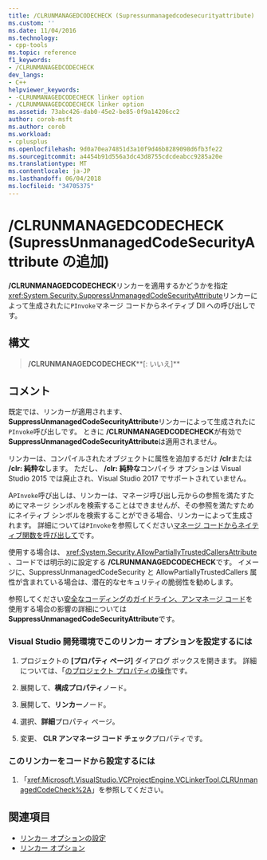 ```yaml
---
title: /CLRUNMANAGEDCODECHECK (Supressunmanagedcodesecurityattribute) |Microsoft ドキュメント
ms.custom: ''
ms.date: 11/04/2016
ms.technology:
- cpp-tools
ms.topic: reference
f1_keywords:
- /CLRUNMANAGEDCODECHECK
dev_langs:
- C++
helpviewer_keywords:
- -CLRUNMANAGEDCODECHECK linker option
- /CLRUNMANAGEDCODECHECK linker option
ms.assetid: 73abc426-dab0-45e2-be85-0f9a14206cc2
author: corob-msft
ms.author: corob
ms.workload:
- cplusplus
ms.openlocfilehash: 9d0a70ea74851d3a10f9d46b8289098d6fb3fe22
ms.sourcegitcommit: a4454b91d556a3dc43d8755cdcdeabcc9285a20e
ms.translationtype: MT
ms.contentlocale: ja-JP
ms.lasthandoff: 06/04/2018
ms.locfileid: "34705375"
---
```

# <a name="clrunmanagedcodecheck-add-supressunmanagedcodesecurityattribute"></a>/CLRUNMANAGEDCODECHECK (SupressUnmanagedCodeSecurityAttribute の追加)

**/CLRUNMANAGEDCODECHECK**リンカーを適用するかどうかを指定<xref:System.Security.SuppressUnmanagedCodeSecurityAttribute>リンカーによって生成されたに`PInvoke`マネージ コードからネイティブ Dll への呼び出しです。

## <a name="syntax"></a>構文

> **/CLRUNMANAGEDCODECHECK****[: いいえ]**

## <a name="remarks"></a>コメント

既定では、リンカーが適用されます、 **SuppressUnmanagedCodeSecurityAttribute**リンカーによって生成されたに`PInvoke`呼び出しです。 ときに **/CLRUNMANAGEDCODECHECK**が有効で**SuppressUnmanagedCodeSecurityAttribute**は適用されません。

リンカーは、コンパイルされたオブジェクトに属性を追加するだけ **/clr**または **/clr: 純粋な**します。 ただし、 **/clr: 純粋な**コンパイラ オプションは Visual Studio 2015 では廃止され、Visual Studio 2017 でサポートされていません。

A`PInvoke`呼び出しは、リンカーは、マネージ呼び出し元からの参照を満たすためにマネージ シンボルを検索することはできませんが、その参照を満たすためにネイティブ シンボルを検索することができる場合、リンカーによって生成されます。 詳細については`PInvoke`を参照してください[マネージ コードからネイティブ関数を呼び出して](../../dotnet/calling-native-functions-from-managed-code.md)です。

使用する場合は、 <xref:System.Security.AllowPartiallyTrustedCallersAttribute> 、コードでは明示的に設定する **/CLRUNMANAGEDCODECHECK**です。 イメージに、SuppressUnmanagedCodeSecurity と AllowPartiallyTrustedCallers 属性が含まれている場合は、潜在的なセキュリティの脆弱性を勧めします。

参照してください[安全なコーディングのガイドライン、アンマネージ コード](/dotnet/framework/security/secure-coding-guidelines-for-unmanaged-code)を使用する場合の影響の詳細については**SuppressUnmanagedCodeSecurityAttribute**です。

### <a name="to-set-this-linker-option-in-the-visual-studio-development-environment"></a>Visual Studio 開発環境でこのリンカー オプションを設定するには

1. プロジェクトの **[プロパティ ページ]** ダイアログ ボックスを開きます。 詳細については、「[のプロジェクト プロパティの操作](../../ide/working-with-project-properties.md)です。

1. 展開して、**構成プロパティ**ノード。

1. 展開して、**リンカー**ノード。

1. 選択、**詳細**プロパティ ページ。

1. 変更、 **CLR アンマネージ コード チェック**プロパティです。

### <a name="to-set-this-linker-option-programmatically"></a>このリンカーをコードから設定するには

1. 「<xref:Microsoft.VisualStudio.VCProjectEngine.VCLinkerTool.CLRUnmanagedCodeCheck%2A>」を参照してください。

## <a name="see-also"></a>関連項目

- [リンカー オプションの設定](../../build/reference/setting-linker-options.md)
- [リンカー オプション](../../build/reference/linker-options.md)
